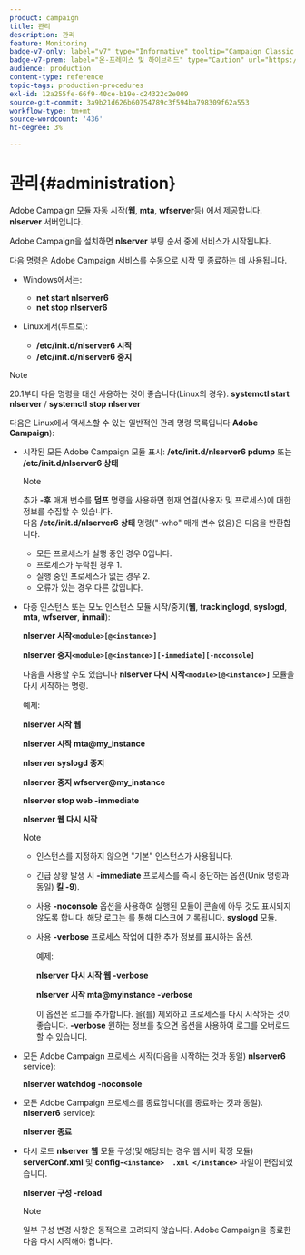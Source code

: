 ```yaml
---
product: campaign
title: 관리
description: 관리
feature: Monitoring
badge-v7-only: label="v7" type="Informative" tooltip="Campaign Classic v7에만 적용됩니다."
badge-v7-prem: label="온-프레미스 및 하이브리드" type="Caution" url="https://experienceleague.adobe.com/docs/campaign-classic/using/installing-campaign-classic/architecture-and-hosting-models/hosting-models-lp/hosting-models.html?lang=ko" tooltip="온-프레미스 및 하이브리드 배포에만 적용"
audience: production
content-type: reference
topic-tags: production-procedures
exl-id: 12a255fe-66f9-40ce-b19e-c24322c2e009
source-git-commit: 3a9b21d626b60754789c3f594ba798309f62a553
workflow-type: tm+mt
source-wordcount: '436'
ht-degree: 3%

---
```


# 관리{#administration}



Adobe Campaign 모듈 자동 시작(**웹**, **mta**, **wfserver**&#x200B;등) 에서 제공합니다. **nlserver** 서버입니다.

Adobe Campaign을 설치하면 **nlserver** 부팅 순서 중에 서비스가 시작됩니다.

다음 명령은 Adobe Campaign 서비스를 수동으로 시작 및 종료하는 데 사용됩니다.

* Windows에서는:

   * **net start nlserver6**
   * **net stop nlserver6**

* Linux에서(루트로):

   * **/etc/init.d/nlserver6 시작**
   * **/etc/init.d/nlserver6 중지**

>[!NOTE]
>
>20.1부터 다음 명령을 대신 사용하는 것이 좋습니다(Linux의 경우). **systemctl start nlserver** / **systemctl stop nlserver**

다음은 Linux에서 액세스할 수 있는 일반적인 관리 명령 목록입니다 **Adobe Campaign**):

* 시작된 모든 Adobe Campaign 모듈 표시: **/etc/init.d/nlserver6 pdump** 또는 **/etc/init.d/nlserver6 상태**

  >[!NOTE]
  >
  >추가 **-후** 매개 변수를 **덤프** 명령을 사용하면 현재 연결(사용자 및 프로세스)에 대한 정보를 수집할 수 있습니다.\
  >다음 **/etc/init.d/nlserver6 상태** 명령(&quot;-who&quot; 매개 변수 없음)은 다음을 반환합니다.
  >
  >    * 모든 프로세스가 실행 중인 경우 0입니다.
  >    * 프로세스가 누락된 경우 1.
  >    * 실행 중인 프로세스가 없는 경우 2.
  >    * 오류가 있는 경우 다른 값입니다.
  >

* 다중 인스턴스 또는 모노 인스턴스 모듈 시작/중지(**웹**, **trackinglogd**, **syslogd**, **mta**, **wfserver**, **inmail**):

  **nlserver 시작`<module>[@<instance>]`**

  **nlserver 중지`<module>[@<instance>][-immediate][-noconsole]`**

  다음을 사용할 수도 있습니다 **nlserver 다시 시작`<module>[@<instance>]`** 모듈을 다시 시작하는 명령.

  예제:

  **nlserver 시작 웹**

  **nlserver 시작 mta@my_instance**

  **nlserver syslogd 중지**

  **nlserver 중지 wfserver@my_instance**

  **nlserver stop web -immediate**

  **nlserver 웹 다시 시작**

  >[!NOTE]
  >
  >* 인스턴스를 지정하지 않으면 &quot;기본&quot; 인스턴스가 사용됩니다.
  >* 긴급 상황 발생 시 **-immediate** 프로세스를 즉시 중단하는 옵션(Unix 명령과 동일) **킬 -9**).
  >* 사용 **-noconsole** 옵션을 사용하여 실행된 모듈이 콘솔에 아무 것도 표시되지 않도록 합니다. 해당 로그는 를 통해 디스크에 기록됩니다. **syslogd** 모듈.
  >* 사용 **-verbose** 프로세스 작업에 대한 추가 정보를 표시하는 옵션.
  >
  >   예제:
  >
  >   **nlserver 다시 시작 웹 -verbose**
  >
  >   **nlserver 시작 mta@myinstance -verbose**
  >
  >   이 옵션은 로그를 추가합니다. 을(를) 제외하고 프로세스를 다시 시작하는 것이 좋습니다. **-verbose** 원하는 정보를 찾으면 옵션을 사용하여 로그를 오버로드할 수 있습니다.

* 모든 Adobe Campaign 프로세스 시작(다음을 시작하는 것과 동일) **nlserver6** service):

  **nlserver watchdog -noconsole**

* 모든 Adobe Campaign 프로세스를 종료합니다(를 종료하는 것과 동일). **nlserver6** service):

  **nlserver 종료**

* 다시 로드 **nlserver 웹** 모듈 구성(및 해당되는 경우 웹 서버 확장 모듈) **serverConf.xml** 및 **config-`<instance>  .xml </instance>`** 파일이 편집되었습니다.

  **nlserver 구성 -reload**

  >[!NOTE]
  >
  >일부 구성 변경 사항은 동적으로 고려되지 않습니다. Adobe Campaign을 종료한 다음 다시 시작해야 합니다.
